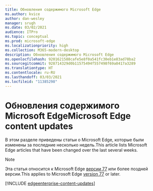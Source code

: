 ```yaml
---
title: Обновления содержимого Microsoft Edge
ms.author: kvice
author: dan-wesley
manager: srugh
ms.date: 03/02/2021
audience: ITPro
ms.topic: conceptual
ms.prod: microsoft-edge
ms.localizationpriority: high
ms.collection: M365-modern-desktop
description: Обновления содержимого Microsoft Edge
ms.openlocfilehash: 9201621588cafe5e8f0a541fc30eb1e83ad78ba2
ms.sourcegitcommit: 928714329d0b11575494f557498f69a8417a3289
ms.translationtype: HT
ms.contentlocale: ru-RU
ms.lasthandoff: 03/03/2021
ms.locfileid: "11385298"
---
```

# <a name="microsoft-edge-content-updates"></a><span data-ttu-id="b25ca-103">Обновления содержимого Microsoft Edge</span><span class="sxs-lookup"><span data-stu-id="b25ca-103">Microsoft Edge content updates</span></span>

<span data-ttu-id="b25ca-104">В этом разделе приведены статьи о Microsoft Edge, которые были изменены за последние несколько недель.</span><span class="sxs-lookup"><span data-stu-id="b25ca-104">This article lists Microsoft Edge articles that have been changed over the last several weeks.</span></span>


> [!NOTE]
> <span data-ttu-id="b25ca-105">Эта статья относится к Microsoft Edge [версии 77](https://support.microsoft.com/help/4027011/microsoft-edge-find-out-which-version-you-have?ocid=MicrosoftStore-EdgeVersion) или более поздней версии.</span><span class="sxs-lookup"><span data-stu-id="b25ca-105">This applies to Microsoft Edge [version 77](https://support.microsoft.com/help/4027011/microsoft-edge-find-out-which-version-you-have?ocid=MicrosoftStore-EdgeVersion) or later.</span></span>

[!INCLUDE [edgeenterprise-content-updates](./includes/edgeenterprise-content-updates.md)]
